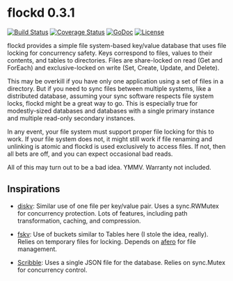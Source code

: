 flockd 0.3.1
============

[![Build Status](https://travis-ci.org/iovation/flockd.svg)](https://travis-ci.org/iovation/flockd)
[![Coverage Status](https://coveralls.io/repos/github/iovation/flockd/badge.svg)](https://coveralls.io/github/iovation/flockd)
[![GoDoc](https://godoc.org/github.com/iovation/flockd?status.svg)](https://godoc.org/github.com/iovation/flockd)
[![License](https://img.shields.io/github/license/iovation/flockd.svg)](https://github.com/iovation/flockd/blob/master/LICENSE.md)

flockd provides a simple file system-based key/value database that uses file
locking for concurrency safety. Keys correspond to files, values to their
contents, and tables to directories. Files are share-locked on read (Get and
ForEach) and exclusive-locked on write (Set, Create, Update, and Delete).

This may be overkill if you have only one application using a set of files in a
directory. But if you need to sync files between multiple systems, like a
distributed database, assuming your sync software respects file system locks,
flockd might be a great way to go. This is especially true for modestly-sized
databases and databases with a single primary instance and multiple read-only
secondary instances.

In any event, your file system must support proper file locking for this to
work. If your file system does not, it might still work if file renaming and
unlinking is atomic and flockd is used exclusively to access files. If not, then
all bets are off, and you can expect occasional bad reads.

All of this may turn out to be a bad idea. YMMV. Warranty not included.

Inspirations
------------

*   [diskv](https://github.com/peterbourgon/diskv): Similar use of one file per
    key/value pair. Uses a sync.RWMutex for concurrency protection. Lots of
    features, including path transformation, caching, and compression.

*   [fskv](https://github.com/nickalie/fskv): Use of buckets similar to Tables
    here (I stole the idea, really). Relies on temporary files for locking.
    Depends on [afero](https://github.com/spf13/afero) for file management.

*   [Scribble](https://github.com/nanobox-io/golang-scribble): Uses a single
    JSON file for the database. Relies on sync.Mutex for concurrency control.

